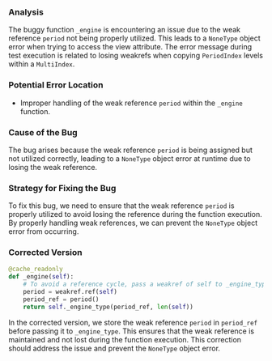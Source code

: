 ### Analysis
The buggy function `_engine` is encountering an issue due to the weak reference `period` not being properly utilized. This leads to a `NoneType` object error when trying to access the view attribute. The error message during test execution is related to losing weakrefs when copying `PeriodIndex` levels within a `MultiIndex`.

### Potential Error Location
- Improper handling of the weak reference `period` within the `_engine` function.

### Cause of the Bug
The bug arises because the weak reference `period` is being assigned but not utilized correctly, leading to a `NoneType` object error at runtime due to losing the weak reference.

### Strategy for Fixing the Bug
To fix this bug, we need to ensure that the weak reference `period` is properly utilized to avoid losing the reference during the function execution. By properly handling weak references, we can prevent the `NoneType` object error from occurring.

### Corrected Version

```python
@cache_readonly
def _engine(self):
    # To avoid a reference cycle, pass a weakref of self to _engine_type.
    period = weakref.ref(self)
    period_ref = period()
    return self._engine_type(period_ref, len(self))
```

In the corrected version, we store the weak reference `period` in `period_ref` before passing it to `_engine_type`. This ensures that the weak reference is maintained and not lost during the function execution. This correction should address the issue and prevent the `NoneType` object error.